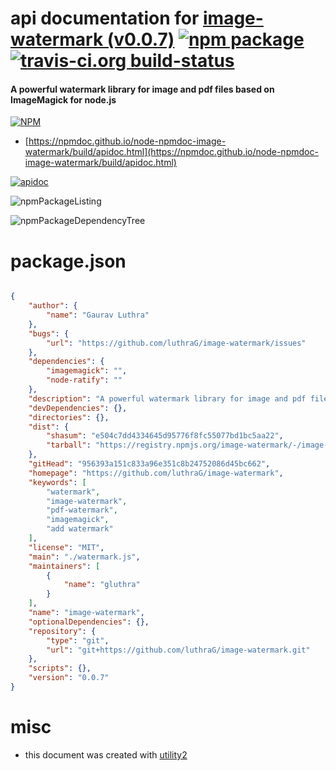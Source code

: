 # api documentation for  [image-watermark (v0.0.7)](https://github.com/luthraG/image-watermark)  [![npm package](https://img.shields.io/npm/v/npmdoc-image-watermark.svg?style=flat-square)](https://www.npmjs.org/package/npmdoc-image-watermark) [![travis-ci.org build-status](https://api.travis-ci.org/npmdoc/node-npmdoc-image-watermark.svg)](https://travis-ci.org/npmdoc/node-npmdoc-image-watermark)
#### A powerful watermark library for image and pdf files based on ImageMagick for node.js

[![NPM](https://nodei.co/npm/image-watermark.png?downloads=true&downloadRank=true&stars=true)](https://www.npmjs.com/package/image-watermark)

- [https://npmdoc.github.io/node-npmdoc-image-watermark/build/apidoc.html](https://npmdoc.github.io/node-npmdoc-image-watermark/build/apidoc.html)

[![apidoc](https://npmdoc.github.io/node-npmdoc-image-watermark/build/screenCapture.buildCi.browser.%252Ftmp%252Fbuild%252Fapidoc.html.png)](https://npmdoc.github.io/node-npmdoc-image-watermark/build/apidoc.html)

![npmPackageListing](https://npmdoc.github.io/node-npmdoc-image-watermark/build/screenCapture.npmPackageListing.svg)

![npmPackageDependencyTree](https://npmdoc.github.io/node-npmdoc-image-watermark/build/screenCapture.npmPackageDependencyTree.svg)



# package.json

```json

{
    "author": {
        "name": "Gaurav Luthra"
    },
    "bugs": {
        "url": "https://github.com/luthraG/image-watermark/issues"
    },
    "dependencies": {
        "imagemagick": "",
        "node-ratify": ""
    },
    "description": "A powerful watermark library for image and pdf files based on ImageMagick for node.js",
    "devDependencies": {},
    "directories": {},
    "dist": {
        "shasum": "e504c7dd4334645d95776f8fc55077bd1bc5aa22",
        "tarball": "https://registry.npmjs.org/image-watermark/-/image-watermark-0.0.7.tgz"
    },
    "gitHead": "956393a151c833a96e351c8b24752086d45bc662",
    "homepage": "https://github.com/luthraG/image-watermark",
    "keywords": [
        "watermark",
        "image-watermark",
        "pdf-watermark",
        "imagemagick",
        "add watermark"
    ],
    "license": "MIT",
    "main": "./watermark.js",
    "maintainers": [
        {
            "name": "gluthra"
        }
    ],
    "name": "image-watermark",
    "optionalDependencies": {},
    "repository": {
        "type": "git",
        "url": "git+https://github.com/luthraG/image-watermark.git"
    },
    "scripts": {},
    "version": "0.0.7"
}
```



# misc
- this document was created with [utility2](https://github.com/kaizhu256/node-utility2)
